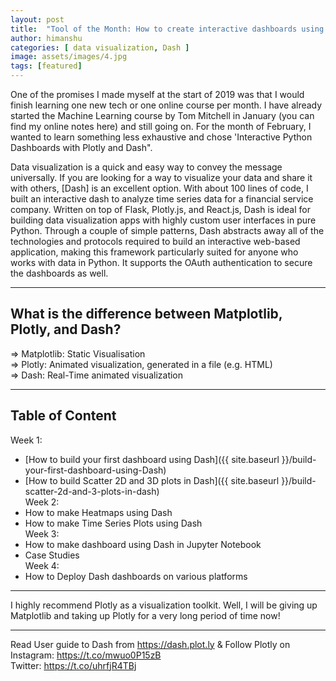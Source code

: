 ```yaml
---
layout: post
title:  "Tool of the Month: How to create interactive dashboards using Dash by Plotly?"
author: himanshu
categories: [ data visualization, Dash ]
image: assets/images/4.jpg
tags: [featured]
---
```

One of the promises I made myself at the start of 2019 was that I would finish learning one new tech or one online course per month. I have already started the Machine Learning course by Tom Mitchell in January (you can find my online notes here) and still going on. For the month of February, I wanted to learn something less exhaustive and chose 'Interactive Python Dashboards with Plotly and Dash".

Data visualization is a quick and easy way to convey the message universally. If you are looking for a way to visualize your data and share it with others, [Dash] is an excellent option. With about 100 lines of code, I built an interactive dash to analyze time series data for a financial service company. Written on top of Flask, Plotly.js, and React.js, Dash is ideal for building data visualization apps with highly custom user interfaces in pure Python. Through a couple of simple patterns, Dash abstracts away all of the technologies and protocols required to build an interactive web-based application, making this framework particularly suited for anyone who works with data in Python. It supports the OAuth authentication to secure the dashboards as well.


---

## What is the difference between Matplotlib, Plotly, and Dash?
=> Matplotlib: Static Visualisation <br>
=> Plotly: Animated visualization, generated in a file (e.g. HTML) <br>
=> Dash: Real-Time animated visualization <br>


---

## Table of Content
Week 1:
- [How to build your first dashboard using Dash]({{ site.baseurl }}/build-your-first-dashboard-using-Dash)
- [How to build Scatter 2D and 3D plots in Dash]({{ site.baseurl }}/build-scatter-2d-and-3-plots-in-dash) <br>
Week 2:
- How to make Heatmaps using Dash
- How to make Time Series Plots using Dash <br>
Week 3:
- How to make dashboard using Dash in Jupyter Notebook
- Case Studies <br>
Week 4:
- How to Deploy Dash dashboards on various platforms


---

I highly recommend Plotly as a visualization toolkit. Well, I will be giving up Matplotlib and taking up Plotly for a very long period of time now!


---

Read User guide to Dash from https://dash.plot.ly & Follow Plotly on <br>
Instagram: https://t.co/mwuo0P15zB <br>
Twitter: https://t.co/uhrfjR4TBj <br>